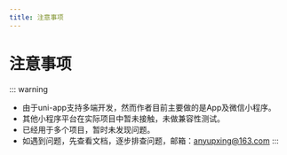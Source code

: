 ```yaml
---
title: 注意事项
---
```


# 注意事项

::: warning
- 由于uni-app支持多端开发，然而作者目前主要做的是App及微信小程序。
- 其他小程序平台在实际项目中暂未接触，未做兼容性测试。
- 已经用于多个项目，暂时未发现问题。
- 如遇到问题，先查看文档，逐步排查问题，邮箱：anyupxing@163.com
:::
